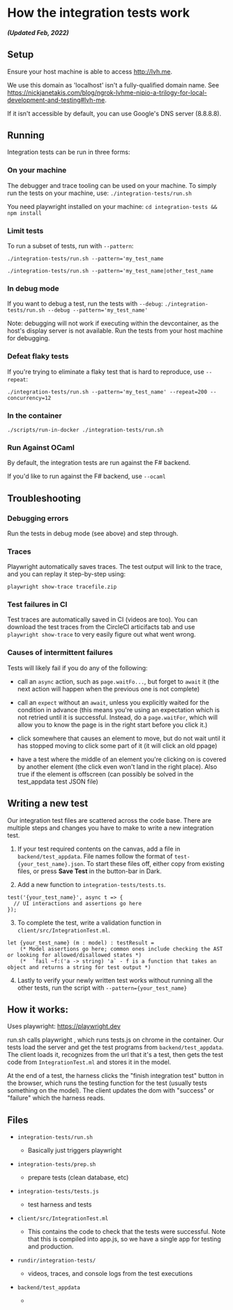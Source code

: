 # How the integration tests work

##### (Updated Feb, 2022)

## Setup

Ensure your host machine is able to access http://lvh.me.

We use this domain as 'localhost' isn't a fully-qualified domain name. See https://nickjanetakis.com/blog/ngrok-lvhme-nipio-a-trilogy-for-local-development-and-testing#lvh-me.

If it isn't accessible by default, you can use Google's DNS server (8.8.8.8).

## Running

Integration tests can be run in three forms:

### On your machine

The debugger and trace tooling can be used on your machine. To simply run the tests on your machine, use:
`./integration-tests/run.sh `

You need playwright installed on your machine:
`cd integration-tests && npm install`

### Limit tests

To run a subset of tests, run with `--pattern`:

`./integration-tests/run.sh --pattern='my_test_name`

`./integration-tests/run.sh --pattern='my_test_name|other_test_name`

### In debug mode

If you want to debug a test, run the tests
with `--debug`:
`./integration-tests/run.sh --debug --pattern='my_test_name'`

Note: debugging will not work if executing within the devcontainer, as the host's display server is not available. Run the tests from your host machine for debugging.

### Defeat flaky tests

If you're trying to eliminate a flaky test that is hard to reproduce, use `--repeat`:

`./integration-tests/run.sh --pattern='my_test_name' --repeat=200 --concurrency=12`

### In the container

`./scripts/run-in-docker ./integration-tests/run.sh`

### Run Against OCaml

By default, the integration tests are run against the F# backend.

If you'd like to run against the F# backend, use `--ocaml`

## Troubleshooting

### Debugging errors

Run the tests in debug mode (see above) and step through.

### Traces

Playwright automatically saves traces. The test output will link to the trace, and you can replay it step-by-step using:

`playwright show-trace tracefile.zip`

### Test failures in CI

Test traces are automatically saved in CI (videos are too). You can download the test traces from the CircleCI articifacts tab and use `playwright show-trace` to very easily figure out what went wrong.

### Causes of intermittent failures

Tests will likely fail if you do any of the following:

- call an `async` action, such as `page.waitFo...`, but forget to `await` it (the
  next action will happen when the previous one is not complete)

- call an `expect` without an `await`, unless you explicitly waited for the condition
  in advance (this means you're using an expectation which is not retried until it is
  successful. Instead, do a `page.waitFor`, which will allow you to know the page is in
  the right start before you click it.)

- click somewhere that causes an element to move, but do not wait until it has
  stopped moving to click some part of it (it will click an old ppage)

- have a test where the middle of an element you're clicking on is covered by another
  element (the click even won't land in the right place). Also true if the element is offscreen (can possibly be solved in the test_appdata test JSON file)

## Writing a new test

Our integration test files are scattered across the code base. There are multiple steps and changes you have to make to write a new integration test.

1. If your test required contents on the canvas, add a file in `backend/test_appdata`. File names follow the format of `test-{your_test_name}.json`. To start these files off, either copy from existing files, or press **Save Test** in the button-bar in Dark.

2. Add a new function to `integration-tests/tests.ts`.

```
test('{your_test_name}', async t => {
  // UI interactions and assertions go here
});
```

3. To complete the test, write a validation function in `client/src/IntegrationTest.ml`.

```
let {your_test_name} (m : model) : testResult =
    (* Model assertions go here; common ones include checking the AST or looking for allowed/disallowed states *)
    (*  `fail ~f:('a -> string) 'a` - f is a function that takes an object and returns a string for test output *)
```

4. Lastly to verify your newly written test works without running all the other tests, run the script with `--pattern={your_test_name}`

## How it works:

Uses playwright: https://playwright.dev

run.sh calls playwright , which runs tests.js on chrome in the container. Our
tests load the server and get the test programs from `backend/test_appdata`.
The client loads it, recognizes from the url that it's a test, then gets the test code
from `IntegrationTest.ml` and stores it in the model.

At the end of a test, the harness clicks the "finish integration test"
button in the browser, which runs the testing function for the test
(usually tests something on the model). The client updates the dom with
"success" or "failure" which the harness reads.

## Files

- `integration-tests/run.sh`

  - Basically just triggers playwright

- `integration-tests/prep.sh`

  - prepare tests (clean database, etc)

- `integration-tests/tests.js`

  - test harness and tests

- `client/src/IntegrationTest.ml`

  - This contains the code to check that the tests were successful.
    Note that this is compiled into app.js, so we have a
    single app for testing and production.

- `rundir/integration-tests/`

  - videos, traces, and console logs from the test executions

- `backend/test_appdata`

  -